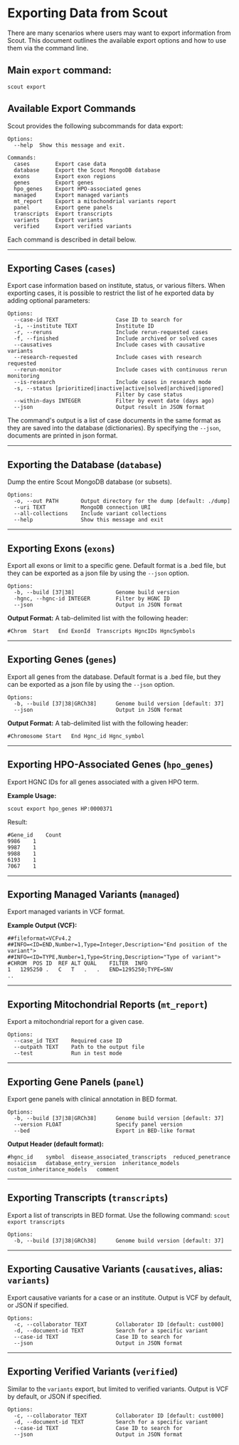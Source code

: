 # Exporting Data from Scout

There are many scenarios where users may want to export information from Scout.
This document outlines the available export options and how to use them via the command line.

## Main `export` command:

```
scout export
```

## Available Export Commands

Scout provides the following subcommands for data export:

```
Options:
  --help  Show this message and exit.

Commands:
  cases        Export case data
  database     Export the Scout MongoDB database
  exons        Export exon regions
  genes        Export genes
  hpo_genes    Export HPO-associated genes
  managed      Export managed variants
  mt_report    Export a mitochondrial variants report
  panel        Export gene panels
  transcripts  Export transcripts
  variants     Export variants
  verified     Export verified variants
```

Each command is described in detail below.

---

## Exporting Cases (`cases`)

Export case information based on institute, status, or various filters. When exporting cases, it is possible to restrict the list of he exported data by adding optional parameters:

```
Options:
  --case-id TEXT                  Case ID to search for
  -i, --institute TEXT            Institute ID
  -r, --reruns                    Include rerun-requested cases
  -f, --finished                  Include archived or solved cases
  --causatives                    Include cases with causative variants
  --research-requested            Include cases with research requested
  --rerun-monitor                 Include cases with continuous rerun monitoring
  --is-research                   Include cases in research mode
  -s, --status [prioritized|inactive|active|solved|archived|ignored]
                                  Filter by case status
  --within-days INTEGER           Filter by event date (days ago)
  --json                          Output result in JSON format
```

The command's output is a list of case documents in the same format as they are saved into the database (dictionaries). By specifying the `--json`, documents are printed in json format.

---

## Exporting the Database (`database`)

Dump the entire Scout MongoDB database (or subsets).

```
Options:
  -o, --out PATH       Output directory for the dump [default: ./dump]
  --uri TEXT           MongoDB connection URI
  --all-collections    Include variant collections
  --help               Show this message and exit
```

---

## Exporting Exons (`exons`)

Export all exons or limit to a specific gene. Default format is a .bed file, but they can be exported as a json file by using the `--json` option.

```
Options:
  -b, --build [37|38]             Genome build version
  -hgnc, --hgnc-id INTEGER        Filter by HGNC ID
  --json                          Output in JSON format
```

**Output Format:**
A tab-delimited list with the following header:

```
#Chrom	Start	End	ExonId	Transcripts	HgncIDs	HgncSymbols
```

---

## Exporting Genes (`genes`)

Export all genes from the database. Default format is a .bed file, but they can be exported as a json file by using the `--json` option.

```
Options:
  -b, --build [37|38|GRCh38]      Genome build version [default: 37]
  --json                          Output in JSON format
```

**Output Format:**
A tab-delimited list with the following header:

```
#Chromosome	Start	End	Hgnc_id	Hgnc_symbol
```

---

## Exporting HPO-Associated Genes (`hpo_genes`)

Export HGNC IDs for all genes associated with a given HPO term.

**Example Usage:**

```
scout export hpo_genes HP:0000371
```

Result:

```
#Gene_id	Count
9986	1
9987	1
9988	1
6193	1
7067	1
```

---

## Exporting Managed Variants (`managed`)

Export managed variants in VCF format.

**Example Output (VCF):**

```
##fileformat=VCFv4.2
##INFO=<ID=END,Number=1,Type=Integer,Description="End position of the variant">
##INFO=<ID=TYPE,Number=1,Type=String,Description="Type of variant">
#CHROM	POS	ID	REF	ALT	QUAL	FILTER	INFO
1	1295250	.	C	T	.	.	END=1295250;TYPE=SNV
..
```

---

## Exporting Mitochondrial Reports (`mt_report`)

Export a mitochondrial report for a given case.

```
Options:
  --case_id TEXT    Required case ID
  --outpath TEXT    Path to the output file
  --test            Run in test mode
```

---

## Exporting Gene Panels (`panel`)

Export gene panels with clinical annotation in BED format.

```
Options:
  -b, --build [37|38|GRCh38]      Genome build version [default: 37]
  --version FLOAT                 Specify panel version
  --bed                           Export in BED-like format
```

**Output Header (default format):**

```
#hgnc_id	symbol	disease_associated_transcripts	reduced_penetrance	mosaicism	database_entry_version	inheritance_models	custom_inheritance_models	comment
```

---

## Exporting Transcripts (`transcripts`)

Export a list of transcripts in BED format. Use the following command: `scout export transcripts`

```
Options:
  -b, --build [37|38|GRCh38]      Genome build version [default: 37]
```
---

## Exporting Causative Variants (`causatives`, alias: `variants`)

Export causative variants for a case or an institute. Output is VCF by default, or JSON if specified.

```
Options:
  -c, --collaborator TEXT         Collaborator ID [default: cust000]
  -d, --document-id TEXT          Search for a specific variant
  --case-id TEXT                  Case ID to search for
  --json                          Output in JSON format
```

---

## Exporting Verified Variants (`verified`)

Similar to the `variants` export, but limited to verified variants. Output is VCF by default, or JSON if specified.

```
Options:
  -c, --collaborator TEXT         Collaborator ID [default: cust000]
  -d, --document-id TEXT          Search for a specific variant
  --case-id TEXT                  Case ID to search for
  --json                          Output in JSON format
```
